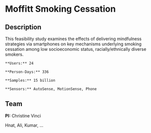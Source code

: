Moffitt Smoking Cessation
====================

## Description
This feasibility study examines the effects of delivering mindfulness strategies via smartphones on key mechanisms underlying smoking cessation among low socioeconomic status, racially/ethnically diverse smokers.


```{admonition} Study Details
**Users:** 24

**Person-Days:** 336

**Samples:** 15 billion

**Sensors:** AutoSense, MotionSense, Phone
```

## Team
**PI:** Christine Vinci

Hnat, Ali, Kumar, ...
